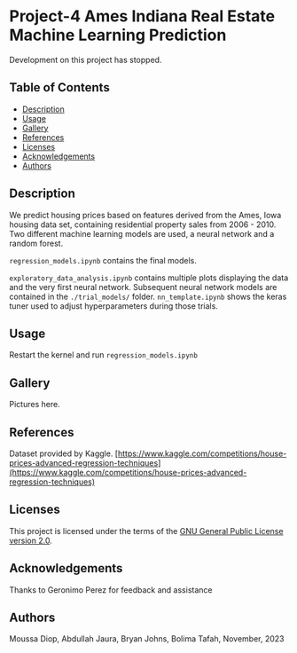 # Project-4 Ames Indiana Real Estate Machine Learning Prediction

Development on this project has stopped.

## Table of Contents

- [Description](#description)
- [Usage](#usage)
- [Gallery](#gallery)
- [References](#references)
- [Licenses](#licenses)
- [Acknowledgements](#acknowledgements)
- [Authors](#authors)

## Description

We predict housing prices based on features derived from the Ames, Iowa housing data set, containing residential property sales from 2006 - 2010. Two different machine learning models are used, a neural network and a random forest.

`regression_models.ipynb` contains the final models.


`exploratory_data_analysis.ipynb` contains multiple plots displaying the data and the very first neural network. Subsequent neural network models are contained in the `./trial_models/` folder. `nn_template.ipynb` shows the keras tuner used to adjust hyperparameters during those trials.

## Usage

Restart the kernel and run `regression_models.ipynb`

## Gallery

Pictures here.

## References

Dataset provided by Kaggle. [https://www.kaggle.com/competitions/house-prices-advanced-regression-techniques](https://www.kaggle.com/competitions/house-prices-advanced-regression-techniques)

## Licenses

This project is licensed under the terms of the [GNU General Public License version 2.0](https://www.gnu.org/licenses/old-licenses/gpl-2.0.en.html).

## Acknowledgements

Thanks to Geronimo Perez for feedback and assistance

## Authors

Moussa Diop, Abdullah Jaura, Bryan Johns, Bolima Tafah, November, 2023
